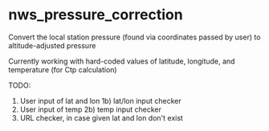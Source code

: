 # nws_pressure_correction
Convert the local station pressure (found via coordinates passed by user) to altitude-adjusted pressure

Currently working with hard-coded values of latitude, longitude, and temperature (for Ctp calculation)

TODO:
1) User input of lat and lon
1b) lat/lon input checker
2) User input of temp
2b) temp input checker
3) URL checker, in case given lat and lon don't exist
